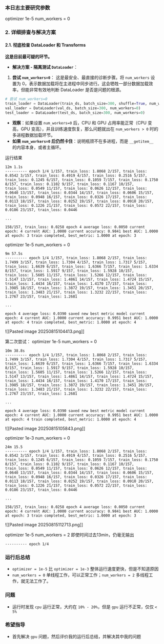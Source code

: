 ### 本日志主要研究参数
optimizer 1e-5
num_workers = 0

### 2. 详细排查与解决方案

#### 2.1. **彻底检查 DataLoader 和 Transforms**

**这是目前最可疑的环节。**

* **解决方案 - 隔离测试 `DataLoader`**：
 1. **尝试 `num_workers=0`**：
 这是最安全、最直接的诊断步骤。将 `num_workers` 设置为 0，表示数据加载将在主进程中同步进行。这会牺牲一部分数据加载效率，但能非常有效地判断 DataLoader 是否是问题的根源。
 ```python
 # 尝试 num_workers=0
 train_loader = DataLoader(train_ds, batch_size=300, shuffle=True, num_workers=0)
 val_loader = DataLoader(val_ds, batch_size=300, num_workers=0)
 test_loader = DataLoader(test_ds, batch_size=300, num_workers=0)
 ```
 * **观察**：如果设置 `num_workers=0` 后，CPU 和 GPU 占用率能正常（CPU 变高，GPU 变高），并且训练速度恢复，那么问题就出在 `num_workers > 0` 时的多进程数据加载环节。
 * **如果 `num_workers=0` 后仍然卡住**：说明瓶颈不在多进程，而是 `__getitem__` 的内容本身，或者主循环。

运行结果
```
12m 1.1s
---------- epoch 1/4 1/157, train_loss: 1.8068 2/157, train_loss: 0.8542 3/157, train_loss: 0.4919 4/157, train_loss: 0.2516 5/157, train_loss: 0.1245 6/157, train_loss: 0.1059 7/157, train_loss: 0.1750 8/157, train_loss: 0.1102 9/157, train_loss: 0.1167 10/157, train_loss: 0.0549 11/157, train_loss: 0.0626 12/157, train_loss: 0.0640 13/157, train_loss: 0.0344 14/157, train_loss: 0.0606 15/157, train_loss: 0.0948 16/157, train_loss: 0.0326 17/157, train_loss: 0.0113 18/157, train_loss: 0.0252 19/157, train_loss: 0.0910 20/157, train_loss: 0.1226 21/157, train_loss: 0.0572 22/157, train_loss: 0.0186 23/157, train_loss: 0.0446

...

158/157, train_loss: 0.0258 epoch 4 average loss: 0.0050 current epoch: 4 current AUC: 1.0000 current accuracy: 0.9841 best AUC: 1.0000 at epoch: 3 train completed, best_metric: 1.0000 at epoch: 3
```

optimizer 1e-5
num_workers = 0
```
9m 57.5s
---------- epoch 1/4 1/157, train_loss: 1.8068 2/157, train_loss: 1.7499 3/157, train_loss: 1.7304 4/157, train_loss: 1.7317 5/157, train_loss: 1.6639 6/157, train_loss: 1.6366 7/157, train_loss: 1.6334 8/157, train_loss: 1.5917 9/157, train_loss: 1.5928 10/157, train_loss: 1.5605 11/157, train_loss: 1.5266 12/157, train_loss: 1.5147 13/157, train_loss: 1.4861 14/157, train_loss: 1.4724 15/157, train_loss: 1.4434 16/157, train_loss: 1.4170 17/157, train_loss: 1.3985 18/157, train_loss: 1.3872 19/157, train_loss: 1.3451 20/157, train_loss: 1.3483 21/157, train_loss: 1.3232 22/157, train_loss: 1.2767 23/157, train_loss: 1.2681

...

epoch 4 average loss: 0.0390 saved new best metric model current epoch: 4 current AUC: 1.0000 current accuracy: 0.9951 best AUC: 1.0000 at epoch: 4 train completed, best_metric: 1.0000 at epoch: 4
```
![[Pasted image 20250815104413.png]]

第二次尝试：
optimizer 1e-5
num_workers = 0
```
10m 38.8s
---------- epoch 1/4 1/157, train_loss: 1.8068 2/157, train_loss: 1.7499 3/157, train_loss: 1.7304 4/157, train_loss: 1.7317 5/157, train_loss: 1.6639 6/157, train_loss: 1.6366 7/157, train_loss: 1.6334 8/157, train_loss: 1.5917 9/157, train_loss: 1.5928 10/157, train_loss: 1.5605 11/157, train_loss: 1.5266 12/157, train_loss: 1.5147 13/157, train_loss: 1.4861 14/157, train_loss: 1.4724 15/157, train_loss: 1.4434 16/157, train_loss: 1.4170 17/157, train_loss: 1.3985 18/157, train_loss: 1.3872 19/157, train_loss: 1.3451 20/157, train_loss: 1.3483 21/157, train_loss: 1.3232 22/157, train_loss: 1.2767 23/157, train_loss: 1.2681

...

epoch 4 average loss: 0.0390 saved new best metric model current epoch: 4 current AUC: 1.0000 current accuracy: 0.9951 best AUC: 1.0000 at epoch: 4 train completed, best_metric: 1.0000 at epoch: 4
```

![[Pasted image 20250815105843.png]]


optimizer 1e-3
num_workers = 0
```
24m 15.5
---------- epoch 1/4 1/157, train_loss: 1.8068 2/157, train_loss: 0.8542 3/157, train_loss: 0.4919 4/157, train_loss: 0.2516 5/157, train_loss: 0.1245 6/157, train_loss: 0.1059 7/157, train_loss: 0.1750 8/157, train_loss: 0.1102 9/157, train_loss: 0.1167 10/157, train_loss: 0.0549 11/157, train_loss: 0.0626 12/157, train_loss: 0.0640 13/157, train_loss: 0.0344 14/157, train_loss: 0.0606 15/157, train_loss: 0.0948 16/157, train_loss: 0.0326 17/157, train_loss: 0.0113 18/157, train_loss: 0.0252 19/157, train_loss: 0.0910 20/157, train_loss: 0.1226 21/157, train_loss: 0.0572 22/157, train_loss: 0.0186 23/157, train_loss: 0.0446

...

158/157, train_loss: 0.0258 epoch 4 average loss: 0.0050 current epoch: 4 current AUC: 1.0000 current accuracy: 0.9841 best AUC: 1.0000 at epoch: 3 train completed, best_metric: 1.0000 at epoch: 3
```
![[Pasted image 20250815112713.png]]

optimizer 1e-5
num_workers = 2
即使时间过去13min，仍毫无输出
```
---------- epoch 1/4
```

### 运行后总结

- `optimizer = 1e-5` 比 `optimizer = 1e-3` 整体运行速度更快，但是不知道原因
- `num_workers = 0` 单线程工作，可以正常工作；`num_workers = 2` 多线程工作，就无法工作了。

### 问题

- 运行时发现 `cpu` 运行正常，大约在 `10% - 20%`，但是 `gpu` 运行不正常，仅仅 `< 5%` 

### 希望指导

- 首先解决 `gpu` 问题，然后评价我的运行后总结，并解决其中我的问题
